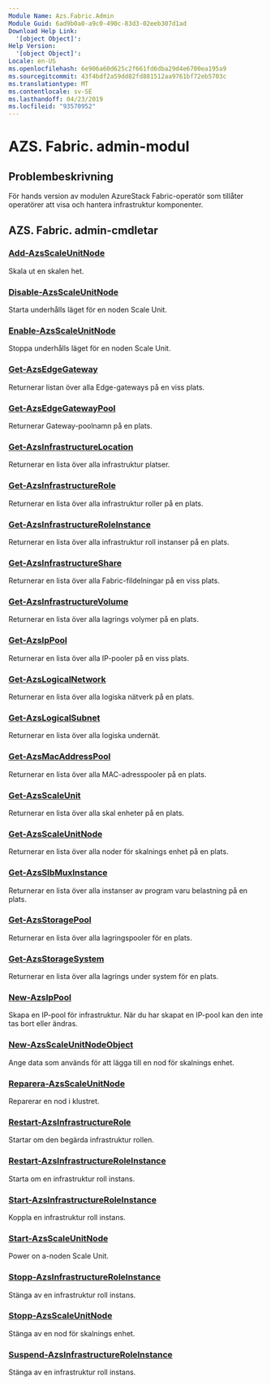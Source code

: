 ```yaml
---
Module Name: Azs.Fabric.Admin
Module Guid: 6ad9b0a0-a9c0-490c-83d3-02eeb307d1ad
Download Help Link:
  '[object Object]': 
Help Version:
  '[object Object]': 
Locale: en-US
ms.openlocfilehash: 6e906a60d625c2f661fd6dba29d4e6700ea195a9
ms.sourcegitcommit: 43f4bdf2a59dd82fd881512aa9761bf72eb5703c
ms.translationtype: MT
ms.contentlocale: sv-SE
ms.lasthandoff: 04/23/2019
ms.locfileid: "93570952"
---
```

# AZS. Fabric. admin-modul
## Problembeskrivning
För hands version av modulen AzureStack Fabric-operatör som tillåter operatörer att visa och hantera infrastruktur komponenter.

## AZS. Fabric. admin-cmdletar
### [Add-AzsScaleUnitNode](Add-AzsScaleUnitNode.md)
Skala ut en skalen het.

### [Disable-AzsScaleUnitNode](Disable-AzsScaleUnitNode.md)
Starta underhålls läget för en noden Scale Unit.

### [Enable-AzsScaleUnitNode](Enable-AzsScaleUnitNode.md)
Stoppa underhålls läget för en noden Scale Unit.

### [Get-AzsEdgeGateway](Get-AzsEdgeGateway.md)
Returnerar listan över alla Edge-gateways på en viss plats.

### [Get-AzsEdgeGatewayPool](Get-AzsEdgeGatewayPool.md)
Returnerar Gateway-poolnamn på en plats.

### [Get-AzsInfrastructureLocation](Get-AzsInfrastructureLocation.md)
Returnerar en lista över alla infrastruktur platser.

### [Get-AzsInfrastructureRole](Get-AzsInfrastructureRole.md)
Returnerar en lista över alla infrastruktur roller på en plats.

### [Get-AzsInfrastructureRoleInstance](Get-AzsInfrastructureRoleInstance.md)
Returnerar en lista över alla infrastruktur roll instanser på en plats.

### [Get-AzsInfrastructureShare](Get-AzsInfrastructureShare.md)
Returnerar en lista över alla Fabric-fildelningar på en viss plats.

### [Get-AzsInfrastructureVolume](Get-AzsInfrastructureVolume.md)
Returnerar en lista över alla lagrings volymer på en plats.

### [Get-AzsIpPool](Get-AzsIpPool.md)
Returnerar en lista över alla IP-pooler på en viss plats.

### [Get-AzsLogicalNetwork](Get-AzsLogicalNetwork.md)
Returnerar en lista över alla logiska nätverk på en plats.

### [Get-AzsLogicalSubnet](Get-AzsLogicalSubnet.md)
Returnerar en lista över alla logiska undernät.

### [Get-AzsMacAddressPool](Get-AzsMacAddressPool.md)
Returnerar en lista över alla MAC-adresspooler på en plats.

### [Get-AzsScaleUnit](Get-AzsScaleUnit.md)
Returnerar en lista över alla skal enheter på en plats.

### [Get-AzsScaleUnitNode](Get-AzsScaleUnitNode.md)
Returnerar en lista över alla noder för skalnings enhet på en plats.

### [Get-AzsSlbMuxInstance](Get-AzsSlbMuxInstance.md)
Returnerar en lista över alla instanser av program varu belastning på en plats.

### [Get-AzsStoragePool](Get-AzsStoragePool.md)
Returnerar en lista över alla lagringspooler för en plats.

### [Get-AzsStorageSystem](Get-AzsStorageSystem.md)
Returnerar en lista över alla lagrings under system för en plats.

### [New-AzsIpPool](New-AzsIpPool.md)
Skapa en IP-pool för infrastruktur.
När du har skapat en IP-pool kan den inte tas bort eller ändras.

### [New-AzsScaleUnitNodeObject](New-AzsScaleUnitNodeObject.md)
Ange data som används för att lägga till en nod för skalnings enhet.

### [Reparera-AzsScaleUnitNode](Repair-AzsScaleUnitNode.md)
Reparerar en nod i klustret.

### [Restart-AzsInfrastructureRole](Restart-AzsInfrastructureRole.md)
Startar om den begärda infrastruktur rollen.

### [Restart-AzsInfrastructureRoleInstance](Restart-AzsInfrastructureRoleInstance.md)
Starta om en infrastruktur roll instans.

### [Start-AzsInfrastructureRoleInstance](Start-AzsInfrastructureRoleInstance.md)
Koppla en infrastruktur roll instans.

### [Start-AzsScaleUnitNode](Start-AzsScaleUnitNode.md)
Power on a-noden Scale Unit.

### [Stopp-AzsInfrastructureRoleInstance](Stop-AzsInfrastructureRoleInstance.md)
Stänga av en infrastruktur roll instans.

### [Stopp-AzsScaleUnitNode](Stop-AzsScaleUnitNode.md)
Stänga av en nod för skalnings enhet.

### [Suspend-AzsInfrastructureRoleInstance](Suspend-AzsInfrastructureRoleInstance.md)
Stänga av en infrastruktur roll instans.

